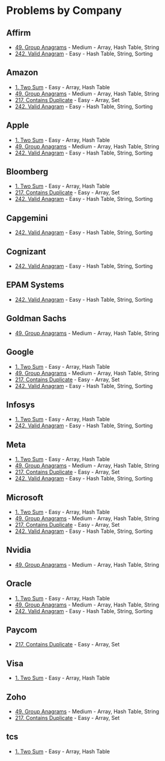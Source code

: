 # Problems by Company

## Affirm
- [49. Group Anagrams](../solutions/p0049_group_anagrams.py) - Medium - Array, Hash Table, String
- [242. Valid Anagram](../solutions/p0242_valid_anagram.py) - Easy - Hash Table, String, Sorting

## Amazon
- [1. Two Sum](../solutions/p0001_two_sum.py) - Easy - Array, Hash Table
- [49. Group Anagrams](../solutions/p0049_group_anagrams.py) - Medium - Array, Hash Table, String
- [217. Contains Duplicate](../solutions/p0217_contains_duplicate.py) - Easy - Array, Set
- [242. Valid Anagram](../solutions/p0242_valid_anagram.py) - Easy - Hash Table, String, Sorting

## Apple
- [1. Two Sum](../solutions/p0001_two_sum.py) - Easy - Array, Hash Table
- [49. Group Anagrams](../solutions/p0049_group_anagrams.py) - Medium - Array, Hash Table, String
- [242. Valid Anagram](../solutions/p0242_valid_anagram.py) - Easy - Hash Table, String, Sorting

## Bloomberg
- [1. Two Sum](../solutions/p0001_two_sum.py) - Easy - Array, Hash Table
- [217. Contains Duplicate](../solutions/p0217_contains_duplicate.py) - Easy - Array, Set
- [242. Valid Anagram](../solutions/p0242_valid_anagram.py) - Easy - Hash Table, String, Sorting

## Capgemini
- [242. Valid Anagram](../solutions/p0242_valid_anagram.py) - Easy - Hash Table, String, Sorting

## Cognizant
- [242. Valid Anagram](../solutions/p0242_valid_anagram.py) - Easy - Hash Table, String, Sorting

## EPAM Systems
- [242. Valid Anagram](../solutions/p0242_valid_anagram.py) - Easy - Hash Table, String, Sorting

## Goldman Sachs
- [49. Group Anagrams](../solutions/p0049_group_anagrams.py) - Medium - Array, Hash Table, String

## Google
- [1. Two Sum](../solutions/p0001_two_sum.py) - Easy - Array, Hash Table
- [49. Group Anagrams](../solutions/p0049_group_anagrams.py) - Medium - Array, Hash Table, String
- [217. Contains Duplicate](../solutions/p0217_contains_duplicate.py) - Easy - Array, Set
- [242. Valid Anagram](../solutions/p0242_valid_anagram.py) - Easy - Hash Table, String, Sorting

## Infosys
- [1. Two Sum](../solutions/p0001_two_sum.py) - Easy - Array, Hash Table
- [242. Valid Anagram](../solutions/p0242_valid_anagram.py) - Easy - Hash Table, String, Sorting

## Meta
- [1. Two Sum](../solutions/p0001_two_sum.py) - Easy - Array, Hash Table
- [49. Group Anagrams](../solutions/p0049_group_anagrams.py) - Medium - Array, Hash Table, String
- [217. Contains Duplicate](../solutions/p0217_contains_duplicate.py) - Easy - Array, Set
- [242. Valid Anagram](../solutions/p0242_valid_anagram.py) - Easy - Hash Table, String, Sorting

## Microsoft
- [1. Two Sum](../solutions/p0001_two_sum.py) - Easy - Array, Hash Table
- [49. Group Anagrams](../solutions/p0049_group_anagrams.py) - Medium - Array, Hash Table, String
- [217. Contains Duplicate](../solutions/p0217_contains_duplicate.py) - Easy - Array, Set
- [242. Valid Anagram](../solutions/p0242_valid_anagram.py) - Easy - Hash Table, String, Sorting

## Nvidia
- [49. Group Anagrams](../solutions/p0049_group_anagrams.py) - Medium - Array, Hash Table, String

## Oracle
- [1. Two Sum](../solutions/p0001_two_sum.py) - Easy - Array, Hash Table
- [49. Group Anagrams](../solutions/p0049_group_anagrams.py) - Medium - Array, Hash Table, String
- [242. Valid Anagram](../solutions/p0242_valid_anagram.py) - Easy - Hash Table, String, Sorting

## Paycom
- [217. Contains Duplicate](../solutions/p0217_contains_duplicate.py) - Easy - Array, Set

## Visa
- [1. Two Sum](../solutions/p0001_two_sum.py) - Easy - Array, Hash Table

## Zoho
- [49. Group Anagrams](../solutions/p0049_group_anagrams.py) - Medium - Array, Hash Table, String
- [217. Contains Duplicate](../solutions/p0217_contains_duplicate.py) - Easy - Array, Set

## tcs
- [1. Two Sum](../solutions/p0001_two_sum.py) - Easy - Array, Hash Table

